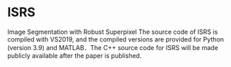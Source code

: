 # ISRS
Image Segmentation with Robust Superpixel
The source code of ISRS is compiled with VS2019, and the compiled versions are provided for Python (version 3.9) and MATLAB．The C++ source code for ISRS will be made publicly available after the paper is published.

